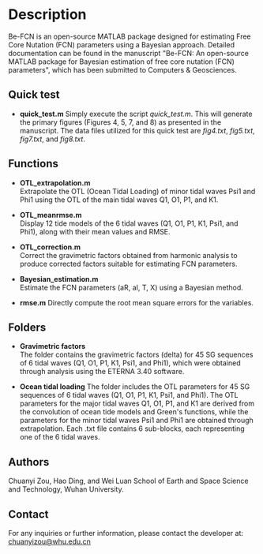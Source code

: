 # Description
Be-FCN is an open-source MATLAB package designed for estimating Free Core Nutation (FCN) parameters using a Bayesian approach.
Detailed documentation can be found in the manuscript "Be-FCN: An open-source MATLAB package for Bayesian estimation of free core nutation (FCN) parameters",
which has been submitted to Computers & Geosciences.

## Quick test
- **quick_test.m**
  Simply execute the script *quick_test.m*.
  This will generate the primary figures (Figures 4, 5, 7, and 8) as presented in the manuscript.
  The data files utilized for this quick test are *fig4.txt*, *fig5.txt*, *fig7.txt*, and *fig8.txt*.

## Functions
- **OTL_extrapolation.m**  
  Extrapolate the OTL (Ocean Tidal Loading) of minor tidal waves Psi1 and Phi1 using the OTL of the main tidal waves Q1, O1, P1, and K1.

- **OTL_meanrmse.m**  
  Display 12 tide models of the 6 tidal waves (Q1, O1, P1, K1, Psi1, and Phi1), along with their mean values and RMSE.

- **OTL_correction.m**  
  Correct the gravimetric factors obtained from harmonic analysis to produce corrected factors suitable for estimating FCN parameters.
  
- **Bayesian_estimation.m**  
  Estimate the FCN parameters (aR, aI, T, X) using a Bayesian method.
  
- **rmse.m** 
  Directly compute the root mean square errors for the variables.

## Folders
- **Gravimetric factors**   
  The folder contains the gravimetric factors (delta) for 45 SG sequences of 6 tidal waves (Q1, O1, P1, K1, Psi1, and Phi1),
  which were obtained through analysis using the ETERNA 3.40 software.
  
 - **Ocean tidal loading**
  The folder includes the OTL parameters for 45 SG sequences of 6 tidal waves (Q1, O1, P1, K1, Psi1, and Phi1).
  The OTL parameters for the major tidal waves Q1, O1, P1, and K1 are derived from the convolution of ocean tide models and Green's functions,
  while the parameters for the minor tidal waves Psi1 and Phi1 are obtained through extrapolation.
  Each .txt file contains 6 sub-blocks, each representing one of the 6 tidal waves.
  
## Authors
Chuanyi Zou, Hao Ding, and Wei Luan
School of Earth and Space Science and Technology, Wuhan University.

## Contact
For any inquiries or further information, please contact the developer at:  
chuanyizou@whu.edu.cn
